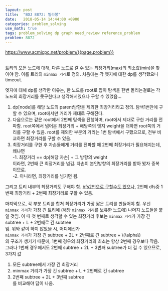 ```yaml
---
layout: post
title:  "BOJ 8872: 빌라봉"
date:   2018-05-14 14:44:00 +0900
categories: problem_solving
use_math: true
tags: problem_solving dp graph need_review reference_problem
problem: 8872
---
```


<a target="_blank" href="https://www.acmicpc.net/problem/{{page.problem}}">https://www.acmicpc.net/problem/{{page.problem}}</a><br/><br/>
  
  
트리의 모든 노드에 대해, 다른 노드로 갈 수 있는 최장거리(max)의 최소값(min)을 찾아야 함. 이를 트리의 `minmax 거리`로 정의.
처음에는 각 엣지에 대한 dp를 생각했으나 timeout. 
  
엣지에 대해 dp를 생각한 이유는, 한 노드를 root로 잡아 탐색을 한번 돌리는걸로는 각 노드의 최장거리를 못구한다고 생각해서였으나 구할 수 있었음...  
  
1. dp[node]를 해당 노드의 parent방향을 제외한 최장거리라고 정의. 탐색1번만에 구할 수 있으며, root에서만 거리가 제대로 구해진다.
2. 다음으로는 같은 root에서 2번째 탐색을 진행하며, root에서 제대로 구한 거리를 전파함. root쪽에서 넘어온 최장거리 + 해당쪽의 엣지 weight을 더하면 root쪽의 거리를 구할 수 있음. root를 제외한 부분의 거리는 1번 탐색에서 구했으므로, 전부 비교하면 최장거리를 구할 수 있음.
3. 최장거리를 구한 후 자손들에게 거리를 전파할 때 2번째 최장거리가 필요해지는데, 왜냐면  
  -1. 최장거리 == dp[해당 자손] + 그 방향의 weight  
  이라면, 2번째 큰 최장거리를 넘김. 자손이 본인방향의 최장거리를 받아 봤자 중복이므로.  
  -2. 아니라면, 최장거리를 넘기면 됨.  
  
그리고 트리 내부의 최장거리도 구해야 함. <a href="{{site.url}}/problem_solving/2018/03/13/time-to-live.html" target="_blank">bfs2번으로 구할수도 있으나</a>, 2번째 dfs중 1번째 최장거리 + 2번째 최장거리로 구할 수 있음.

마지막으로, 각 부분 트리를 합쳐 최장거리가 가장 짧은 트리를 만들어야 함. 우선 `minmax 거리`가 가장 긴 트리에 (해당 `minmax 거리`를 보유한 노드에) 나머지 노드들을 붙일 것임. 이 때 첫 번째로 생각할 수 있는 최장거리 후보는
`minmax 거리`가 가장 긴 subtree + L + 2번째로 긴 subtree  
임. 위와 같이 하지 않았을 시, 어디에선가  
`minmax 거리`가 가장 긴 subtree + 2L + 2번째로 긴 subtree + \\(\alpha\\)  
의 구조가 생기기 때문에, 1번째 경우의 최장거리의 최소는 항상 2번째 경우보다 작음.   
그러나 1번째 경우에서도 2번째 subtree + 2L + 3번째 subtree가 더 길 수 있으므로, 3가지 값
1. 모든 subtree에서 가장 긴 최장거리
2. minmax 거리가 가장 긴 subtree + L + 2번째로 긴 subtree
3. 2번째 subtree + 2L + 3번째 subtree  
를 비교해야 답이 나옴.
